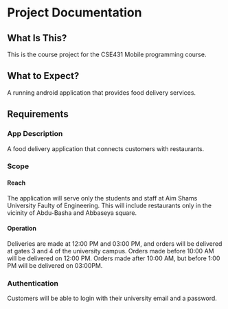 # Project Documentation

## What Is This?
This is the course project for the CSE431 Mobile programming course.

## What to Expect?
A running android application that provides food delivery services.

## Requirements

### App Description

A food delivery application that connects customers with restaurants.

### Scope

#### Reach

The application will serve only the students and staff at Aim Shams University Faulty of Engineering. This will include restaurants only in the vicinity of Abdu-Basha  and Abbaseya square.

#### Operation

Deliveries are made at 12:00 PM and 03:00 PM, and orders will be delivered at gates 3 and 4 of the university campus. Orders made before 10:00 AM will be delivered on 12:00 PM. Orders made after 10:00 AM, but before 1:00 PM will be delivered on 03:00PM.

### Authentication

Customers will be able to login with their university email and a password.
